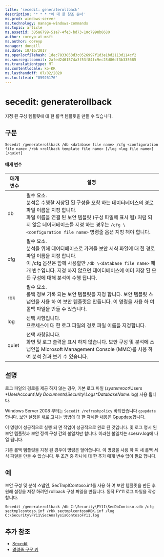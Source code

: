 ```yaml
---
title: 'secedit: generaterollback'
description: '* * * *에 대 한 참조 문서'
ms.prod: windows-server
ms.technology: manage-windows-commands
ms.topic: article
ms.assetid: 385a6799-51a7-4fe3-bd73-10c7998b6680
author: coreyp-at-msft
ms.author: coreyp
manager: dongill
ms.date: 10/16/2017
ms.openlocfilehash: 1dec7833853d3c0526997f1d3e1bd2113d114cf2
ms.sourcegitcommit: 2afed2461574a3f53f84fc9ec28d86df3b335685
ms.translationtype: MT
ms.contentlocale: ko-KR
ms.lasthandoff: 07/02/2020
ms.locfileid: "85926176"
---
```

# <a name="seceditgeneraterollback"></a>secedit: generaterollback



지정 된 구성 템플릿에 대 한 롤백 템플릿을 만들 수 있습니다.

## <a name="syntax"></a>구문

```
Secedit /generaterollback /db <database file name> /cfg <configuration file name> /rbk <rollback template file name> [/log <log file name>] [/quiet]
```

#### <a name="parameters"></a>매개 변수

|매개 변수|설명|
|---------|-----------|
|db|필수 요소.</br>분석은 수행할 저장된 된 구성을 포함 하는 데이터베이스의 경로 파일 이름을 지정 합니다.</br>파일 이름을 연결 된 보안 템플릿 (구성 파일에 표시 됨) 처럼 되지 않은 데이터베이스를 지정 하는 경우는 `/cfg \<configuration file name>` 명령줄 옵션 지정 해야 합니다.|
|cfg|필수 요소.</br>분석을 위해 데이터베이스로 가져올 보안 서식 파일에 대 한 경로 파일 이름을 지정 합니다.</br>이 /cfg 옵션은 함께 사용할만 `/db \<database file name>` 매개 변수입니다. 지정 하지 않으면 데이터베이스에 이미 저장 된 모든 구성에 대해 분석이 수행 됩니다.|
|rbk|필수 요소.</br>롤백 정보 기록 되는 보안 템플릿을 지정 합니다. 보안 템플릿 스냅인을 사용 하 여 보안 템플릿은 만듭니다. 이 명령을 사용 하 여 롤백 파일을 만들 수 있습니다.|
|log|선택 사항입니다.</br>프로세스에 대 한 로그 파일의 경로 파일 이름을 지정합니다.|
|quiet|선택 사항입니다.</br>화면 및 로그 출력을 표시 하지 않습니다. 보안 구성 및 분석에 스냅인을 Microsoft Management Console (MMC)를 사용 하 여 분석 결과 보기 수 있습니다.|

## <a name="remarks"></a>설명

로그 파일의 경로를 제공 하지 않는 경우, 기본 로그 파일 (*systemroot*\Users \*UserAccount<em>\My Documents\Security\Logs\*DatabaseName</em>.log) 사용 됩니다.

Windows Server 2008 부터는 `Secedit /refreshpolicy` 바뀌었습니다 `gpupdate`합니다. 보안 설정을 새로 고치는 방법에 대 한 자세한 내용은 [Gpupdate](gpupdate.md)합니다.

이 명령이 성공적으로 실행 되 면 작업이 성공적으로 완료 된 것입니다. 및 로그 명시 된 보안 템플릿과 보안 정책 구성 간의 불일치만 합니다. 이러한 불일치는 scesrv.log에 나열 됩니다.

기존 롤백 템플릿을 지정 된 경우이 명령은 덮어씁니다. 이 명령을 사용 하 여 새 롤백 서식 파일을 만들 수 있습니다. 두 조건 중 하나에 대 한 추가 매개 변수 없이 필요 합니다.

## <a name="examples"></a>예

보안 구성 및 분석 스냅인, SecTmplContoso.inf를 사용 하 여 보안 템플릿을 만든 후 원래 설정을 저장 하려면 rollback 구성 파일을 만듭니다. 동작 FY11 로그 파일을 작성 합니다.
```
Secedit /generaterollback /db C:\Security\FY11\SecDbContoso.sdb /cfg sectmplcontoso.inf /rbk sectmplcontosoRBK.inf /log C:\Security\FY11\SecAnalysisContosoFY11.log
```

## <a name="additional-references"></a>추가 참조

-   [Secedit](secedit.md)
- [명령줄 구문 키](command-line-syntax-key.md)